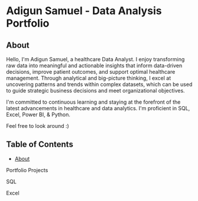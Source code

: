 # Adigun Samuel  - Data Analysis Portfolio
## About
Hello, I'm Adigun Samuel, a healthcare Data Analyst. I enjoy transforming raw data into meaningful and actionable insights that inform data-driven decisions, improve patient outcomes, and support optimal healthcare management. Through analytical and big-picture thinking, I excel at uncovering patterns and trends within complex datasets, which can be used to guide strategic business decisions and meet organizational objectives.

I'm committed to continuous learning and staying at the forefront of the latest advancements in healthcare and data analytics. I'm proficient in SQL, Excel, Power BI, & Python.

Feel free to look around :)

## Table of Contents
- [About]([https://github.com/AdigunSamuel/Data-Analysis-Portfolio/blob/main/README.md#about](https://github.com/Holardiplenty123/Data-Analyst-Portfolio/edit/main/README.md#about))

Portfolio Projects

SQL

Excel



